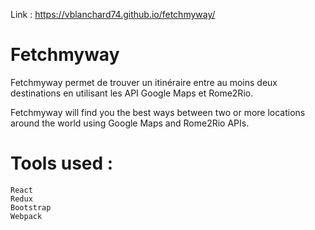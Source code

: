 Link : https://vblanchard74.github.io/fetchmyway/

# Fetchmyway

Fetchmyway permet de trouver un itinéraire entre au moins deux destinations en utilisant les API Google Maps et Rome2Rio. 

Fetchmyway will find you the best ways between two or more locations around the world using Google Maps and Rome2Rio APIs.

# Tools used :
    React
    Redux
    Bootstrap
    Webpack
